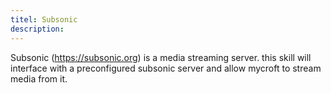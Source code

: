 ```yaml
---
titel: Subsonic
description: 
---
```

Subsonic (https://subsonic.org) is a media streaming server. this skill will interface with a preconfigured subsonic server and allow mycroft to stream media from it.
